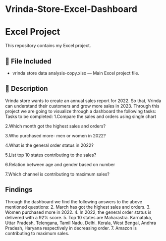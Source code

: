 # Vrinda-Store-Excel-Dashboard
# Excel Project

This repository contains my Excel project.

## 📄 File Included
- vrinda store data analysis-copy.xlsx — Main Excel project file.

## 📝 Description
Vrinda store wants to create an annual sales report for 2022. So that, Vrinda can understand their customers and grow more sales in 2023.
Through this project we are going to visualize through a dashboard the following tasks:
Tasks to be completed:
1.Compare the sales and orders using single chart

2.Which month got the highest sales and orders?

3.Who purchased more- men or women in 2022?

4.What is the general order status in 2022?

5.List top 10 states contributing to the sales?

6.Relation between age and gender based on number

7.Which channel is contributing to maximum sales?


## Findings
Through the dashboard we find the following answers to the above mentioned questions:
2. March has got the highest sales and orders.
3. Women purchased more in 2022.
4. In 2022, the general order status is delivered with a 92% score.
5. Top 10 states are Maharastra. Karnataka, Uttar Pradesh, Telengana, Tamil Nadu, Delhi. Kerala, West Bengal, Andhra Pradesh, Haryana respectively in decreasing order.
7. Amazon is contributing to maximum sales.

